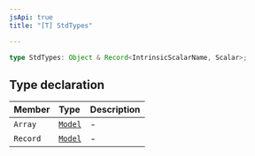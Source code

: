 ```yaml
---
jsApi: true
title: "[T] StdTypes"

---
```

```ts
type StdTypes: Object & Record<IntrinsicScalarName, Scalar>;
```

## Type declaration

| Member | Type | Description |
| :------ | :------ | :------ |
| `Array` | [`Model`](../interfaces/Model.md) | - |
| `Record` | [`Model`](../interfaces/Model.md) | - |
